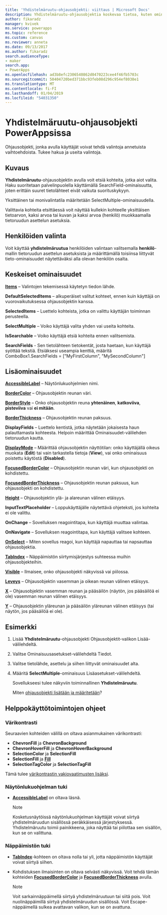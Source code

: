 ```yaml
---
title: 'Yhdistelmäruutu-ohjausobjekti: viittaus | Microsoft Docs'
description: Yhdistelmäruutu-ohjausobjektia koskevaa tietoa, kuten ominaisuuksia ja esimerkkejä
author: fikaradz
manager: kvivek
ms.service: powerapps
ms.topic: reference
ms.custom: canvas
ms.reviewer: anneta
ms.date: 09/13/2017
ms.author: fikaradz
search.audienceType:
- maker
search.app:
- PowerApps
ms.openlocfilehash: ad3b8efc2306540862d0470223cee4f46fb5703c
ms.sourcegitcommit: 50404720bed371bbc93feb08d296c954ef8038e1
ms.translationtype: MT
ms.contentlocale: fi-FI
ms.lasthandoff: 01/04/2019
ms.locfileid: "54031350"
---
```

# <a name="combo-box-control-in-powerapps"></a>Yhdistelmäruutu-ohjausobjekti PowerAppsissa
Ohjausobjekti, jonka avulla käyttäjät voivat tehdä valintoja annetuista vaihtoehdoista.  Tukee hakua ja useita valintoja.

## <a name="description"></a>Kuvaus
**Yhdistelmäruutu**-ohjausobjektin avulla voit etsiä kohteita, jotka aiot valita.  Haku suoritetaan palvelinpuolella käyttämällä SearchField-ominaisuutta, joten erittäin suuret tietolähteet eivät vaikuta suorituskykyyn.  

Yksittäinen tai monivalintatila määritetään SelectMultiple-ominaisuudella.

Valittavia kohteita etsittäessä voit näyttää kullekin kohteelle yksittäisen tietoarvon, kaksi arvoa tai kuvan ja kaksi arvoa (henkilö) muokkaamalla tietoruudun asettelun asetuksia.

## <a name="people-picker"></a>Henkilöiden valinta
Voit käyttää **yhdistelmäruutua** henkilöiden valintaan valitsemalla **henkilö**-mallin tietoruudun asettelun asetuksista ja määrittämällä toisiinsa liittyvät tieto-ominaisuudet näytettäväksi alla olevan henkilön osalta.

## <a name="key-properties"></a>Keskeiset ominaisuudet
**[Items](properties-core.md)**  – Valintojen tekemisessä käytetyn tiedon lähde.

**DefaultSelectedItems** – alkuperäiset valitut kohteet, ennen kuin käyttäjä on vuorovaikutuksessa ohjausobjektin kanssa.

**SelectedItems** – Luettelo kohteista, jotka on valittu käyttäjän toiminnan perusteella.

**SelectMultiple** – Voiko käyttäjä valita yhden vai useita kohteita.

**IsSearchable** – Voiko käyttäjä etsiä kohteita ennen valitsemista.

**SearchFields** - Sen tietolähteen tietokentät, josta haetaan, kun käyttäjä syöttää tekstiä.  Etsiäksesi useampia kenttiä, määritä ComboBox1.SearchFields = ["MyFirstColumn", "MySecondColumn"]

## <a name="additional-properties"></a>Lisäominaisuudet
**[AccessibleLabel](properties-accessibility.md)** – Näytönlukuohjelmien nimi.

**[BorderColor](properties-color-border.md)** – Ohjausobjektin reunan väri.

**[BorderStyle](properties-color-border.md)** – Onko ohjausobjektin reuna **yhtenäinen**, **katkoviiva**, **pisteviiva** vai **ei mitään**.

**[BorderThickness](properties-color-border.md)** – Ohjausobjektin reunan paksuus.

**DisplayFields** – Luettelo kentistä, jotka näytetään jokaisesta haun palauttamasta kohteesta.  Helpoin määrittää Ominaisuudet-välilehden tietoruudun kautta.

**[DisplayMode](properties-core.md)** – Määrittää ohjausobjektin näyttötilan: onko käyttäjällä oikeus muokata (**Edit**) tai vain tarkastella tietoja (**View**), vai onko ominaisuus poistettu käytöstä (**Disabled**).

**[FocusedBorderColor](properties-color-border.md)**  – Ohjausobjektin reunan väri, kun ohjausobjekti on kohdistettu.

**[FocusedBorderThickness](properties-color-border.md)** – Ohjausobjektin reunan paksuus, kun ohjausobjekti on kohdistettu.

**[Height](properties-size-location.md)** – Ohjausobjektin ylä- ja alareunan välinen etäisyys.

**InputTextPlaceholder** – Loppukäyttäjälle näytettävä ohjeteksti, jos kohteita ei ole valittu.

**OnChange** – Sovelluksen reagointitapa, kun käyttäjä muuttaa valintaa.

**OnNavigate** – Sovelluksen reagointitapa, kun käyttäjä valitsee kohteen.

**[OnSelect](properties-core.md)** – Miten sovellus reagoi, kun käyttäjä napauttaa tai napsauttaa ohjausobjektia.

**[TabIndex](properties-accessibility.md)** – Näppäimistön siirtymisjärjestys suhteessa muihin ohjausobjekteihin.

**[Visible](properties-core.md)** – Ilmaisee, onko ohjausobjekti näkyvissä vai piilossa.

**[Leveys](properties-size-location.md)** – Ohjausobjektin vasemman ja oikean reunan välinen etäisyys.

**[X](properties-size-location.md)** – Ohjausobjektin vasemman reunan ja pääsäilön (näytön, jos pääsäilöä ei ole) vasemman reunan välinen etäisyys.

**[Y](properties-size-location.md)** – Ohjausobjektin yläreunan ja pääsäilön yläreunan välinen etäisyys (tai näytön, jos pääsäilöä ei ole).

## <a name="example"></a>Esimerkki
1. Lisää **Yhdistelmäruutu**-ohjausobjekti Ohjausobjektit-valikon Lisää-välilehdeltä.  
2. Valitse Ominaisuusasetukset-välilehdeltä Tiedot.  
3. Valitse tietolähde, asettelu ja siihen liittyvät ominaisuudet alta.
4. Määritä **SelectMultiple**-ominaisuus Lisäasetukset-välilehdeltä.

    Sovellukseesi tulee näkyviin toiminnallinen **Yhdistelmäruutu**.

    Miten [ohjausobjekti lisätään ja määritetään](../add-configure-controls.md)?


## <a name="accessibility-guidelines"></a>Helppokäyttötoimintojen ohjeet
### <a name="color-contrast"></a>Värikontrasti
Seuraavien kohteiden välillä on oltava asianmukainen värikontrasti:
* **ChevronFill** ja **ChevronBackground**
* **ChevronHoverFill** ja **ChevronHoverBackground**
* **SelectionColor** ja **SelectionFill**
* **SelectionFill** ja **[Fill](properties-color-border.md)**
* **SelectionTagColor** ja **SelectionTagFill**

Tämä tulee [värikontrastin vakiovaatimusten lisäksi](../accessible-apps-color.md).

### <a name="screen-reader-support"></a>Näytönlukuohjelman tuki
* **[AccessibleLabel](properties-accessibility.md)** on oltava läsnä.

    > [!NOTE]
  > Kosketusnäytöissä näytönlukuohjelman käyttäjät voivat siirtyä yhdistelmäruudun sisällössä peräkkäisessä järjestyksessä. Yhdistelmäruutu toimii painikkeena, joka näyttää tai piilottaa sen sisällön, kun se on valittuna.

### <a name="keyboard-support"></a>Näppäimistön tuki
* **[TabIndex](properties-accessibility.md)**-kohteen on oltava nolla tai yli, jotta näppäimistön käyttäjät voivat siirtyä siihen.
* Kohdistuksen ilmaisinten on oltava selvästi näkyvissä. Voit tehdä tämän kohteiden **[FocusedBorderColor](properties-color-border.md)** ja **[FocusedBorderThickness](properties-color-border.md)** avulla.

    > [!NOTE]
  > Voit sarkainnäppäimellä siirtyä yhdistelmäruutuun tai siitä pois. Voit nuolinäppäimillä siirtyä yhdistelmäruudun sisällössä. Voit Escape-näppäimellä sulkea avattavan valikon, kun se on avattuna.
